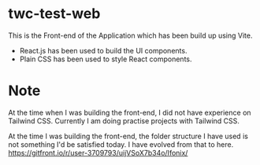 # twc-test-web
This is the Front-end of the Application which has been build up using Vite.
 - React.js has been used to build the UI components.
 - Plain CSS has been used to style React components.
# Note
At the time when I was building the front-end, I did not have experience on Tailwind CSS. Currently I am doing practise projects with Tailwind CSS.

At the time I was building the front-end, the folder structure I have used is not something I'd be satisfied today. I have evolved from that to here. 
https://gitfront.io/r/user-3709793/uijVSoX7b34o/Ifonix/
